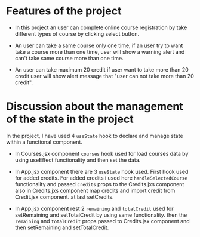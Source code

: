 # Features of the project

- In this project an user can complete online course registration by take different types of course by clicking select button.

- An user can take a same course only one time, if an user try to want take a course more than one time, user will show a warning alert and can't take same course more than one time.


- An user can take maximum 20 credit if user want to take more than 20 credit user will show alert message that "user can not take more than 20 credit".


# Discussion about the management of the state in the project

In the project, I have used 4 `useState` hook to declare and manage state within a functional component.
- In Courses.jsx component `courses` hook used for load courses data by using useEffect functionality and then set the data.

- In App.jsx component there are 3 `useState` hook used. First hook used for added credits. For added credits i used here `handleSelectedCourse` functionality and passed `credits` props to the Credits.jxs component also in Credits.jxs component map credits and import credit from Credit.jsx component. at last setCredits.

- In App.jsx component rest 2 `remaining` and `totalCredit` used for setRemaining and setTotalCredit by using same functionality. then the `remaining` and `totalCredit` props passed to Credits.jsx component and then setRemaining and setTotalCredit.